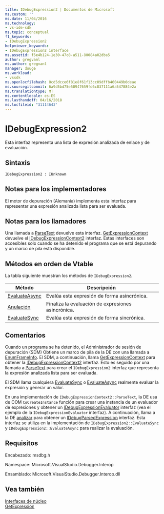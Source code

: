 ```yaml
---
title: IDebugExpression2 | Documentos de Microsoft
ms.custom: ''
ms.date: 11/04/2016
ms.technology:
- vs-ide-sdk
ms.topic: conceptual
f1_keywords:
- IDebugExpression2
helpviewer_keywords:
- IDebugExpression2 interface
ms.assetid: f5e4b124-1e30-47c8-a511-80084a02dba5
author: gregvanl
ms.author: gregvanl
manager: douge
ms.workload:
- vssdk
ms.openlocfilehash: 8cd5dcce6f81e8f61f13cc09dffb460449b0deae
ms.sourcegitcommit: 6a9d5bd75e50947659fd6c837111a6a547884e2a
ms.translationtype: MT
ms.contentlocale: es-ES
ms.lasthandoff: 04/16/2018
ms.locfileid: "31114643"
---
```

# <a name="idebugexpression2"></a>IDebugExpression2
Esta interfaz representa una lista de expresión analizada de enlace y de evaluación.  
  
## <a name="syntax"></a>Sintaxis  
  
```  
IDebugExpression2 : IUnknown  
```  
  
## <a name="notes-for-implementers"></a>Notas para los implementadores  
 El motor de depuración (Alemania) implementa esta interfaz para representar una expresión analizada lista para ser evaluada.  
  
## <a name="notes-for-callers"></a>Notas para los llamadores  
 Una llamada a [ParseText](../../../extensibility/debugger/reference/idebugexpressioncontext2-parsetext.md) devuelve esta interfaz. [GetExpressionContext](../../../extensibility/debugger/reference/idebugstackframe2-getexpressioncontext.md) devuelve el [IDebugExpressionContext2](../../../extensibility/debugger/reference/idebugexpressioncontext2.md) interfaz. Estas interfaces son accesibles solo cuando se ha detenido el programa que se está depurando y un marco de pila está disponible.  
  
## <a name="methods-in-vtable-order"></a>Métodos en orden de Vtable  
 La tabla siguiente muestran los métodos de `IDebugExpression2`.  
  
|Método|Descripción|  
|------------|-----------------|  
|[EvaluateAsync](../../../extensibility/debugger/reference/idebugexpression2-evaluateasync.md)|Evalúa esta expresión de forma asincrónica.|  
|[Anulación](../../../extensibility/debugger/reference/idebugexpression2-abort.md)|Finaliza la evaluación de expresiones asincrónica.|  
|[EvaluateSync](../../../extensibility/debugger/reference/idebugexpression2-evaluatesync.md)|Evalúa esta expresión de forma sincrónica.|  
  
## <a name="remarks"></a>Comentarios  
 Cuando un programa se ha detenido, el Administrador de sesión de depuración (SDM) Obtiene un marco de pila de la DE con una llamada a [EnumFrameInfo](../../../extensibility/debugger/reference/idebugthread2-enumframeinfo.md). El SDM, a continuación, llama [GetExpressionContext](../../../extensibility/debugger/reference/idebugstackframe2-getexpressioncontext.md) para obtener la [IDebugExpressionContext2](../../../extensibility/debugger/reference/idebugexpressioncontext2.md) interfaz. Esto es seguido por una llamada a [ParseText](../../../extensibility/debugger/reference/idebugexpressioncontext2-parsetext.md) para crear el `IDebugExpression2` interfaz que representa la expresión analizada lista para ser evaluada.  
  
 El SDM llama cualquiera [EvaluateSync](../../../extensibility/debugger/reference/idebugexpression2-evaluatesync.md) o [EvaluateAsync](../../../extensibility/debugger/reference/idebugexpression2-evaluateasync.md) realmente evaluar la expresión y generar un valor.  
  
 En una implementación de `IDebugExpressionContext2::ParseText`, la DE usa de COM `CoCreateInstance` función para crear una instancia de un evaluador de expresiones y obtener un [IDebugExpressionEvaluator](../../../extensibility/debugger/reference/idebugexpressionevaluator.md) interfaz (vea el ejemplo de la `IDebugExpressionEvaluator` interfaz). A continuación, llama a la DE [analizar](../../../extensibility/debugger/reference/idebugexpressionevaluator-parse.md) para obtener un [IDebugParsedExpression](../../../extensibility/debugger/reference/idebugparsedexpression.md) interfaz. Esta interfaz se utiliza en la implementación de `IDebugExpression2::EvaluateSync` y `IDebugExpression2::EvaluateAsync` para realizar la evaluación.  
  
## <a name="requirements"></a>Requisitos  
 Encabezado: msdbg.h  
  
 Namespace: Microsoft.VisualStudio.Debugger.Interop  
  
 Ensamblado: Microsoft.VisualStudio.Debugger.Interop.dll  
  
## <a name="see-also"></a>Vea también  
 [Interfaces de núcleo](../../../extensibility/debugger/reference/core-interfaces.md)   
 [GetExpression](../../../extensibility/debugger/reference/idebugexpressionevaluationcompleteevent2-getexpression.md)